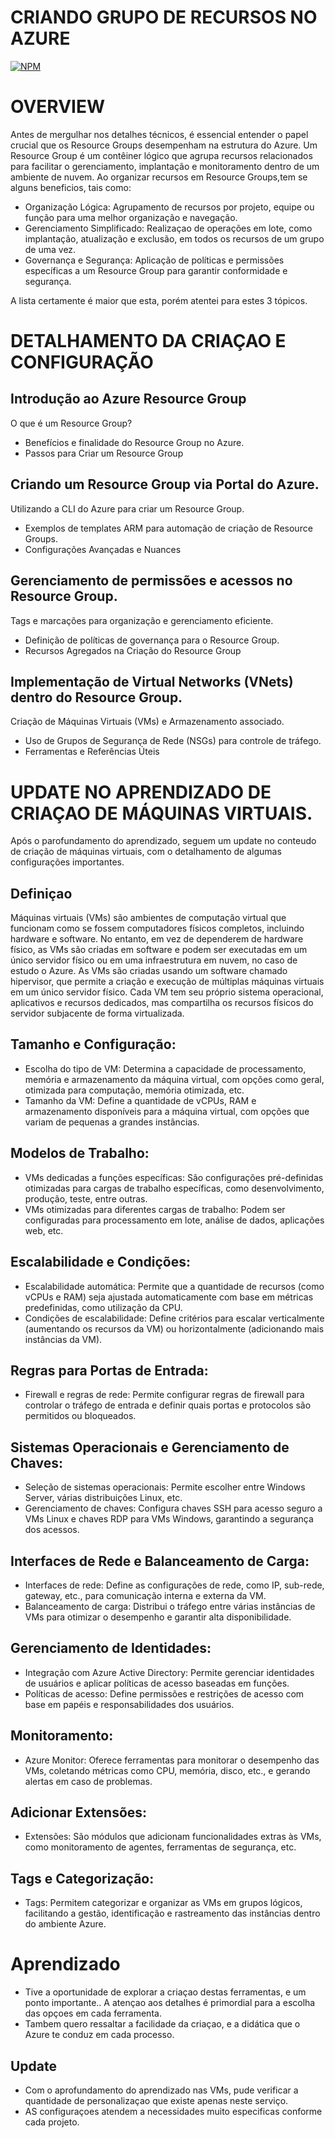 # CRIANDO GRUPO DE RECURSOS NO AZURE
[![NPM](https://img.shields.io/npm/l/react)](https://github.com/Bongiorno14/Criando_RecourseGroup_Azure/blob/main/LICENSE) 

# OVERVIEW

Antes de mergulhar nos detalhes técnicos, é essencial entender o papel crucial que os Resource Groups desempenham na estrutura do Azure. Um Resource Group é um contêiner lógico que agrupa recursos relacionados para facilitar o gerenciamento, implantação e monitoramento dentro de um ambiente de nuvem. Ao organizar recursos em Resource Groups,tem se alguns beneficios, tais como:

- Organização Lógica: Agrupamento de recursos por projeto, equipe ou função para uma melhor organização e navegação.
- Gerenciamento Simplificado: Realizaçao de operações em lote, como implantação, atualização e exclusão, em todos os recursos de um grupo de uma vez.
- Governança e Segurança: Aplicação de políticas e permissões específicas a um Resource Group para garantir conformidade e segurança.

A lista certamente é maior que esta, porém atentei para estes 3 tópicos.

# DETALHAMENTO DA CRIAÇAO E CONFIGURAÇÃO

## Introdução ao Azure Resource Group
O que é um Resource Group?
- Benefícios e finalidade do Resource Group no Azure.
- Passos para Criar um Resource Group

## Criando um Resource Group via Portal do Azure.
Utilizando a CLI do Azure para criar um Resource Group.
- Exemplos de templates ARM para automação de criação de Resource Groups.
- Configurações Avançadas e Nuances

## Gerenciamento de permissões e acessos no Resource Group.
Tags e marcações para organização e gerenciamento eficiente.
- Definição de políticas de governança para o Resource Group.
- Recursos Agregados na Criação do Resource Group

## Implementação de Virtual Networks (VNets) dentro do Resource Group.
Criação de Máquinas Virtuais (VMs) e Armazenamento associado.
- Uso de Grupos de Segurança de Rede (NSGs) para controle de tráfego.
- Ferramentas e Referências Úteis

# UPDATE NO APRENDIZADO  DE CRIAÇAO DE MÁQUINAS VIRTUAIS.

Após o parofundamento do aprendizado, seguem um update no conteudo de criação de máquinas virtuais, com o detalhamento de algumas configurações importantes.
## Definiçao
Máquinas virtuais (VMs) são ambientes de computação virtual que funcionam como se fossem computadores físicos completos, incluindo hardware e software. No entanto, em vez de dependerem de hardware físico, as VMs são criadas em software e podem ser executadas em um único servidor físico ou em uma infraestrutura em nuvem, no caso de estudo o Azure.
As VMs são criadas usando um software chamado hipervisor, que permite a criação e execução de múltiplas máquinas virtuais em um único servidor físico. Cada VM tem seu próprio sistema operacional, aplicativos e recursos dedicados, mas compartilha os recursos físicos do servidor subjacente de forma virtualizada.

## Tamanho e Configuração:
- Escolha do tipo de VM: Determina a capacidade de processamento, memória e armazenamento da máquina virtual, com opções como geral, otimizada para computação, memória otimizada, etc.
- Tamanho da VM: Define a quantidade de vCPUs, RAM e armazenamento disponíveis para a máquina virtual, com opções que variam de pequenas a grandes instâncias.

## Modelos de Trabalho:
- VMs dedicadas a funções específicas: São configurações pré-definidas otimizadas para cargas de trabalho específicas, como desenvolvimento, produção, teste, entre outras.
- VMs otimizadas para diferentes cargas de trabalho: Podem ser configuradas para processamento em lote, análise de dados, aplicações web, etc.

## Escalabilidade e Condições:
- Escalabilidade automática: Permite que a quantidade de recursos (como vCPUs e RAM) seja ajustada automaticamente com base em métricas predefinidas, como utilização da CPU.
- Condições de escalabilidade: Define critérios para escalar verticalmente (aumentando os recursos da VM) ou horizontalmente (adicionando mais instâncias da VM).

## Regras para Portas de Entrada:
- Firewall e regras de rede: Permite configurar regras de firewall para controlar o tráfego de entrada e definir quais portas e protocolos são permitidos ou bloqueados.

## Sistemas Operacionais e Gerenciamento de Chaves:
- Seleção de sistemas operacionais: Permite escolher entre Windows Server, várias distribuições Linux, etc.
- Gerenciamento de chaves: Configura chaves SSH para acesso seguro a VMs Linux e chaves RDP para VMs Windows, garantindo a segurança dos acessos.

## Interfaces de Rede e Balanceamento de Carga:
- Interfaces de rede: Define as configurações de rede, como IP, sub-rede, gateway, etc., para comunicação interna e externa da VM.
- Balanceamento de carga: Distribui o tráfego entre várias instâncias de VMs para otimizar o desempenho e garantir alta disponibilidade.

## Gerenciamento de Identidades:
- Integração com Azure Active Directory: Permite gerenciar identidades de usuários e aplicar políticas de acesso baseadas em funções.
- Políticas de acesso: Define permissões e restrições de acesso com base em papéis e responsabilidades dos usuários.

## Monitoramento:
- Azure Monitor: Oferece ferramentas para monitorar o desempenho das VMs, coletando métricas como CPU, memória, disco, etc., e gerando alertas em caso de problemas.

## Adicionar Extensões:
- Extensões: São módulos que adicionam funcionalidades extras às VMs, como monitoramento de agentes, ferramentas de segurança, etc.

## Tags e Categorização:
- Tags: Permitem categorizar e organizar as VMs em grupos lógicos, facilitando a gestão, identificação e rastreamento das instâncias dentro do ambiente Azure.

# Aprendizado

- Tive a oportunidade de explorar a criaçao destas ferramentas, e um ponto importante.. A atençao aos detalhes é primordial para a escolha das opçoes em cada ferramenta.
- Tambem quero ressaltar a facilidade da criaçao, e a didática que o Azure te conduz em cada processo.

## Update

- Com o aprofundamento do aprendizado nas VMs, pude verificar a quantidade de personalizaçao que existe apenas neste serviço.
- AS configuraçoes atendem a necessidades muito especificas conforme cada projeto.
